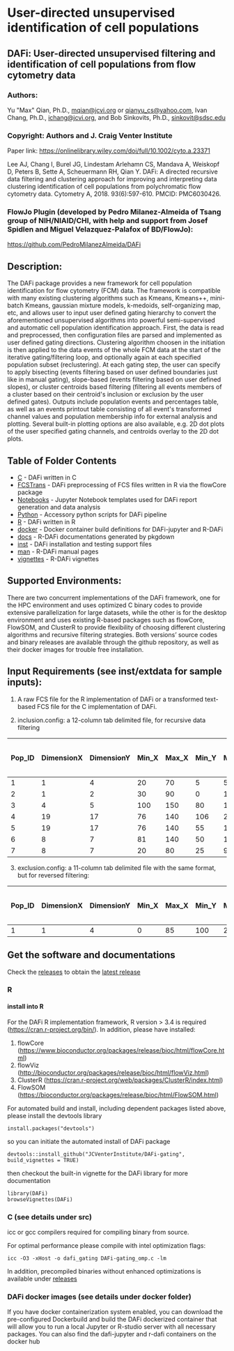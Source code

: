 # User-directed unsupervised identification of cell populations
	
## DAFi: User-directed unsupervised filtering and identification of cell populations from flow cytometry data

### Authors: 
Yu "Max" Qian, Ph.D., mqian@jcvi.org or qianyu_cs@yahoo.com, Ivan Chang, Ph.D., ichang@jcvi.org, and Bob Sinkovits, Ph.D., sinkovit@sdsc.edu
	
### Copyright: Authors and J. Craig Venter Institute
	
Paper link: https://onlinelibrary.wiley.com/doi/full/10.1002/cyto.a.23371

Lee AJ, Chang I, Burel JG, Lindestam Arlehamn CS, Mandava A, Weiskopf D, Peters B, Sette A, Scheuermann RH, Qian Y. DAFi: A directed recursive data filtering and clustering approach for improving and interpreting data clustering identification of cell populations from polychromatic flow cytometry data. Cytometry A, 2018. 93(6):597-610. PMCID: PMC6030426.

### FlowJo Plugin (developed by Pedro Milanez-Almeida of Tsang group of NIH/NIAID/CHI, with help and support from Josef Spidlen and Miguel Velazquez-Palafox of BD/FlowJo):
https://github.com/PedroMilanezAlmeida/DAFi

## Description: 
The DAFi package provides a new framework for cell population identification for flow cytometry (FCM) data. The framework is compatible with many existing clustering algorithms such as Kmeans, Kmeans++, mini-batch Kmeans, gaussian mixture models, k-medoids, self-organizing map, etc, and allows user to input user defined gating hierarchy to convert the aforementioned unsupervised algorithms into powerful semi-supervised and automatic cell population identification approach. First, the data is read and preprocessed, then configuration files are parsed and implemented as user defined gating directions. Clustering algorithm choosen in the initiation is then applied to the data events of the whole FCM data at the start of the iterative gating/filtering loop, and optionally again at each specified population subset (reclustering). At each gating step, the user can specify to apply bisecting (events filtering based on user defined boundaries just like in manual gating), slope-based (events filtering based on user defined slopes), or cluster centroids based filtering (filtering all events members of a cluster based on their centroid's inclusion or exclusion by the user defined gates). Outputs include population events and percentages table, as well as an events printout table consisting of all event's transformed channel values and population membership info for external analysis and plotting. Several built-in plotting options are also available, e.g. 2D dot plots of the user specified gating channels, and centroids overlay to the 2D dot plots.

## Table of Folder Contents 

* [C](https://github.com/JCVenterInstitute/DAFi-gating/tree/master/C) - DAFi written in C
* [FCSTrans](https://github.com/JCVenterInstitute/DAFi-gating/tree/master/FCSTrans) - DAFi preprocessing of FCS files written in R via the flowCore package
* [Notebooks](https://github.com/JCVenterInstitute/DAFi-gating/tree/master/Notebooks) - Jupyter Notebook templates used for DAFi report generation and data analysis
* [Python](https://github.com/JCVenterInstitute/DAFi-gating/tree/master/Python)  - Accessory python scripts for DAFi pipeline
* [R](https://github.com/JCVenterInstitute/DAFi-gating/tree/master/R) - DAFi written in R
* [docker](https://github.com/JCVenterInstitute/DAFi-gating/tree/master/docker) - Docker container build definitions for DAFi-jupyter and R-DAFi
* [docs](https://github.com/JCVenterInstitute/DAFi-gating/tree/master/docs) - R-DAFi documentations generated by pkgdown
* [inst](https://github.com/JCVenterInstitute/DAFi-gating/tree/master/inst) - DAFi installation and testing support files
* [man](https://github.com/JCVenterInstitute/DAFi-gating/tree/master/man) - R-DAFi manual pages 
* [vignettes](https://github.com/JCVenterInstitute/DAFi-gating/tree/master/vignettes) - R-DAFi vignettes

## Supported Environments: 

There are two concurrent implementations of the DAFi framework, one for the HPC environment and uses optimized C binary codes to provide extensive parallelization for large datasets, while the other is for the desktop environment and uses existing R-based packages such as flowCore, FlowSOM, and ClusterR to provide flexibility of choosing different clustering algorithms and recursive filtering strategies. Both versions’ source codes and binary releases are available through the github repository, as well as their docker images for trouble free installation.    

## Input Requirements (see inst/extdata for sample inputs): 

1) A raw FCS file for the R implementation of DAFi or a transformed text-based FCS file for the C implementation of DAFi.
	
2) inclusion.config: a 12-column tab delimited file, for recursive data filtering

|Pop_ID|DimensionX|DimensionY|Min_X|Max_X|Min_Y|Max_Y|Parent_ID|Cluster_Type(0: Clustering; 1: Bisecting; 2: Slope-based)|Visualize_or_Not|Recluster_or_Not|Cell_Phenotype(optional)|
| --- | --- | --- | --- | --- | --- | --- | --- | --- | --- | --- | --- |
|1|1|4|20|70|5|55|0|0|0|0|Lymphocyte|
|2|1|2|30|90|0|110|1|1|0|1|Singlets|
|3|4|5|100|150|80|140|2|2|1|1|LiveSinglets|
|4|19|17|76|140|106|200|3|1|0|1|CD4T|
|5|19|17|76|140|55|105|3|1|0|0|CD8T|
|6|8|7|81|140|50|120|3|1|0|0|CD4Treg|
|7|8|7|20|80|25|90|3|1|0|0|CD4Tnonreg|
	
3) exclusion.config: a 11-column tab delimited file with the same format, but for reversed filtering:

|Pop_ID|DimensionX|DimensionY|Min_X|Max_X|Min_Y|Max_Y|Parent_ID|Cluster_Type(0: Clustering; 1: Bisecting; 2: Slope-based)|Visualize_or_Not|Recluster_or_Not|
| --- | --- | --- | --- | --- | --- | --- | --- | --- | --- | --- |
|1|1|4|0|85|100|200|0|0|1|0|

## Get the software and documentations

Check the [releases](https://github.com/JCVenterInstitute/DAFi-gating/releases) to obtain the [latest release](https://github.com/JCVenterInstitute/DAFi-gating/releases/latest)

### R

#### install into R
For the DAFi R implementation framework, R version > 3.4 is required (https://cran.r-project.org/bin/). In addition, please have installed:
1) flowCore (https://www.bioconductor.org/packages/release/bioc/html/flowCore.html)
2) flowViz (http://bioconductor.org/packages/release/bioc/html/flowViz.html)
3) ClusterR (https://cran.r-project.org/web/packages/ClusterR/index.html)
4) FlowSOM (https://bioconductor.org/packages/release/bioc/html/FlowSOM.html)


For automated build and install, including dependent packages listed above, please install the devtools library
```
install.packages("devtools")
```

so you can initiate the automated install of DAFi package

```
devtools::install_github("JCVenterInstitute/DAFi-gating", build_vignettes = TRUE)
```

then checkout the built-in vignette for the DAFi library for more documentation

```
library(DAFi)
browseVignettes(DAFi)
```

### C (see details under src)
icc or gcc compilers required for compiling binary from source.

For optimal performance please compile with intel optimization flags: 
```
icc -O3 -xHost -o dafi_gating DAFi-gating_omp.c -lm
```

In addition, precompiled binaries without enhanced optimizations is available under [releases](https://github.com/JCVenterInstitute/DAFi-gating/releases)

### DAFi docker images (see details under docker folder)
If you have docker containerization system enabled, you can download the pre-configured Dockerbuild and build the DAFi dockerized container that will allow you to run a local Jupyter or R-studio server with all 
necessary packages. You can also find the dafi-jupyter and r-dafi containers on the docker hub
